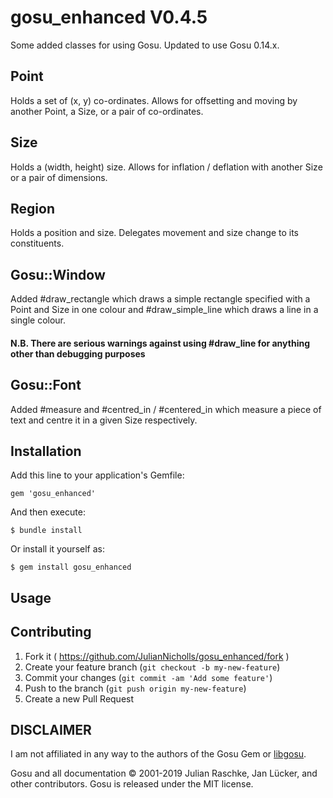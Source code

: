 # gosu_enhanced V0.4.5

Some added classes for using Gosu. Updated to use Gosu 0.14.x.

## Point

Holds a set of (x, y) co-ordinates. Allows for offsetting and moving by another
Point, a Size, or a pair of co-ordinates.

## Size

Holds a (width, height) size. Allows for inflation / deflation with another
Size or a pair of dimensions.

## Region

Holds a position and size. Delegates movement and size change to its
constituents.

## Gosu::Window

Added #draw_rectangle which draws a simple rectangle specified with a Point
and Size in one colour and #draw_simple_line which draws a line in a single
colour.

#### N.B. There are serious warnings against using #draw_line for anything other than debugging purposes

## Gosu::Font

Added #measure and #centred_in / #centered_in which measure a piece of text
and centre it in a given Size respectively.

## Installation

Add this line to your application's Gemfile:

    gem 'gosu_enhanced'

And then execute:

    $ bundle install

Or install it yourself as:

    $ gem install gosu_enhanced

## Usage



## Contributing

1. Fork it ( https://github.com/JulianNicholls/gosu_enhanced/fork )
2. Create your feature branch (`git checkout -b my-new-feature`)
3. Commit your changes (`git commit -am 'Add some feature'`)
4. Push to the branch (`git push origin my-new-feature`)
5. Create a new Pull Request

## DISCLAIMER

I am not affiliated in any way to the authors of the Gosu Gem or
[libgosu](libgosu.org).

Gosu and all documentation © 2001-2019 Julian Raschke, Jan Lücker, and
other contributors. Gosu is released under the MIT license.
